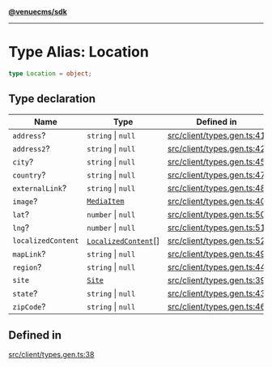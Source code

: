 [**@venuecms/sdk**](../Index.md)

***

# Type Alias: Location

```ts
type Location = object;
```

## Type declaration

| Name | Type | Defined in |
| ------ | ------ | ------ |
| `address`? | `string` \| `null` | [src/client/types.gen.ts:41](https://github.com/venuecms/sdk/blob/f00451b8a27a69349a724b38e003e82c432884fc/src/client/types.gen.ts#L41) |
| `address2`? | `string` \| `null` | [src/client/types.gen.ts:42](https://github.com/venuecms/sdk/blob/f00451b8a27a69349a724b38e003e82c432884fc/src/client/types.gen.ts#L42) |
| `city`? | `string` \| `null` | [src/client/types.gen.ts:45](https://github.com/venuecms/sdk/blob/f00451b8a27a69349a724b38e003e82c432884fc/src/client/types.gen.ts#L45) |
| `country`? | `string` \| `null` | [src/client/types.gen.ts:47](https://github.com/venuecms/sdk/blob/f00451b8a27a69349a724b38e003e82c432884fc/src/client/types.gen.ts#L47) |
| `externalLink`? | `string` \| `null` | [src/client/types.gen.ts:48](https://github.com/venuecms/sdk/blob/f00451b8a27a69349a724b38e003e82c432884fc/src/client/types.gen.ts#L48) |
| `image`? | [`MediaItem`](MediaItem.md) | [src/client/types.gen.ts:40](https://github.com/venuecms/sdk/blob/f00451b8a27a69349a724b38e003e82c432884fc/src/client/types.gen.ts#L40) |
| `lat`? | `number` \| `null` | [src/client/types.gen.ts:50](https://github.com/venuecms/sdk/blob/f00451b8a27a69349a724b38e003e82c432884fc/src/client/types.gen.ts#L50) |
| `lng`? | `number` \| `null` | [src/client/types.gen.ts:51](https://github.com/venuecms/sdk/blob/f00451b8a27a69349a724b38e003e82c432884fc/src/client/types.gen.ts#L51) |
| `localizedContent` | [`LocalizedContent`](LocalizedContent.md)[] | [src/client/types.gen.ts:52](https://github.com/venuecms/sdk/blob/f00451b8a27a69349a724b38e003e82c432884fc/src/client/types.gen.ts#L52) |
| `mapLink`? | `string` \| `null` | [src/client/types.gen.ts:49](https://github.com/venuecms/sdk/blob/f00451b8a27a69349a724b38e003e82c432884fc/src/client/types.gen.ts#L49) |
| `region`? | `string` \| `null` | [src/client/types.gen.ts:44](https://github.com/venuecms/sdk/blob/f00451b8a27a69349a724b38e003e82c432884fc/src/client/types.gen.ts#L44) |
| `site` | [`Site`](Site.md) | [src/client/types.gen.ts:39](https://github.com/venuecms/sdk/blob/f00451b8a27a69349a724b38e003e82c432884fc/src/client/types.gen.ts#L39) |
| `state`? | `string` \| `null` | [src/client/types.gen.ts:43](https://github.com/venuecms/sdk/blob/f00451b8a27a69349a724b38e003e82c432884fc/src/client/types.gen.ts#L43) |
| `zipCode`? | `string` \| `null` | [src/client/types.gen.ts:46](https://github.com/venuecms/sdk/blob/f00451b8a27a69349a724b38e003e82c432884fc/src/client/types.gen.ts#L46) |

## Defined in

[src/client/types.gen.ts:38](https://github.com/venuecms/sdk/blob/f00451b8a27a69349a724b38e003e82c432884fc/src/client/types.gen.ts#L38)
